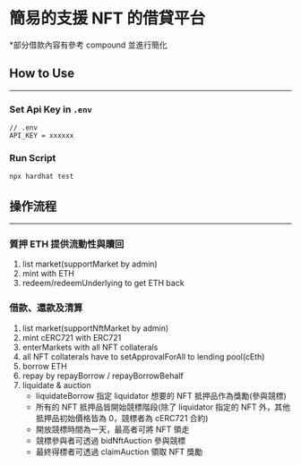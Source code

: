 # 簡易的支援 NFT 的借貸平台
*部分借款內容有參考 compound 並進行簡化

## How to Use
---

### Set Api Key in `.env`
```
// .env
API_KEY = xxxxxx
```

### Run Script
```
npx hardhat test
```

## 操作流程
---

### 質押 ETH 提供流動性與贖回
1. list market(supportMarket by admin)
2. mint with ETH
3. redeem/redeemUnderlying to get ETH back

### 借款、還款及清算
1. list market(supportNftMarket by admin)
2. mint cERC721 with ERC721
3. enterMarkets with all NFT collaterals
4. all NFT collaterals have to setApprovalForAll to lending pool(cEth)
5. borrow ETH
6. repay by repayBorrow / repayBorrowBehalf
7. liquidate & auction
    - liquidateBorrow 指定 liquidator 想要的 NFT 抵押品作為獎勵(參與競標)
    - 所有的 NFT 抵押品皆開始競標階段(除了 liquidator 指定的 NFT 外，其他抵押品初始價格皆為 0，競標者為 cERC721 合約)
    - 開放競標時間為一天，最高者可將 NFT 領走
    - 競標參與者可透過 bidNftAuction 參與競標
    - 最終得標者可透過 claimAuction 領取 NFT 獎勵